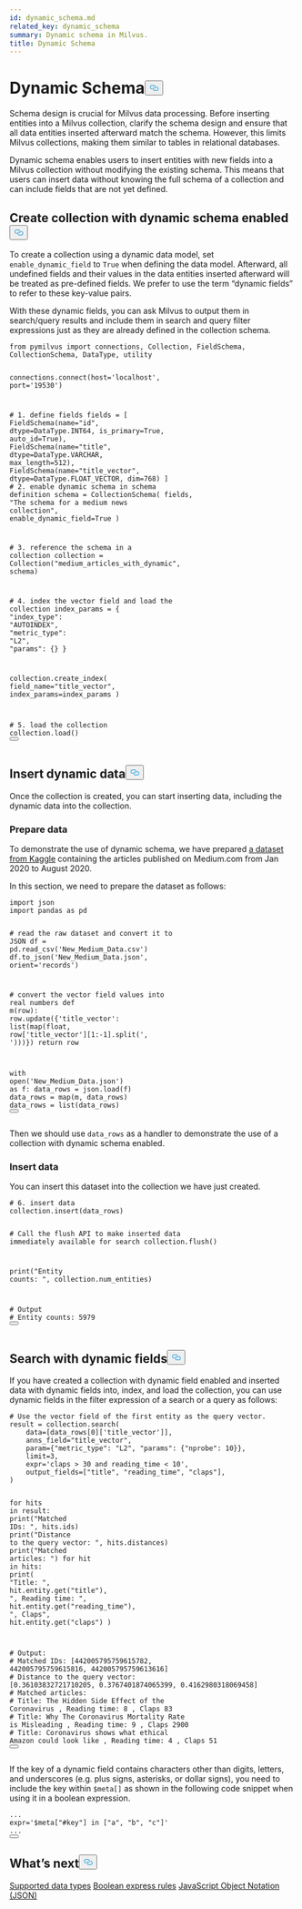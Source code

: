 ```yaml
---
id: dynamic_schema.md
related_key: dynamic_schema
summary: Dynamic schema in Milvus.
title: Dynamic Schema
---
```

<h1 id="Dynamic-Schema" class="common-anchor-header">Dynamic Schema<button data-href="#Dynamic-Schema" class="anchor-icon" translate="no">
      <svg translate="no"
        aria-hidden="true"
        focusable="false"
        height="20"
        version="1.1"
        viewBox="0 0 16 16"
        width="16"
      >
        <path
          fill="#0092E4"
          fill-rule="evenodd"
          d="M4 9h1v1H4c-1.5 0-3-1.69-3-3.5S2.55 3 4 3h4c1.45 0 3 1.69 3 3.5 0 1.41-.91 2.72-2 3.25V8.59c.58-.45 1-1.27 1-2.09C10 5.22 8.98 4 8 4H4c-.98 0-2 1.22-2 2.5S3 9 4 9zm9-3h-1v1h1c1 0 2 1.22 2 2.5S13.98 12 13 12H9c-.98 0-2-1.22-2-2.5 0-.83.42-1.64 1-2.09V6.25c-1.09.53-2 1.84-2 3.25C6 11.31 7.55 13 9 13h4c1.45 0 3-1.69 3-3.5S14.5 6 13 6z"
        ></path>
      </svg>
    </button></h1><p>Schema design is crucial for Milvus data processing. Before inserting entities into a Milvus collection, clarify the schema design and ensure that all data entities inserted afterward match the schema. However, this limits Milvus collections, making them similar to tables in relational databases.</p>
<p>Dynamic schema enables users to insert entities with new fields into a Milvus collection without modifying the existing schema. This means that users can insert data without knowing the full schema of a collection and can include fields that are not yet defined.</p>
<h2 id="Create-collection-with-dynamic-schema-enabled" class="common-anchor-header">Create collection with dynamic schema enabled<button data-href="#Create-collection-with-dynamic-schema-enabled" class="anchor-icon" translate="no">
      <svg translate="no"
        aria-hidden="true"
        focusable="false"
        height="20"
        version="1.1"
        viewBox="0 0 16 16"
        width="16"
      >
        <path
          fill="#0092E4"
          fill-rule="evenodd"
          d="M4 9h1v1H4c-1.5 0-3-1.69-3-3.5S2.55 3 4 3h4c1.45 0 3 1.69 3 3.5 0 1.41-.91 2.72-2 3.25V8.59c.58-.45 1-1.27 1-2.09C10 5.22 8.98 4 8 4H4c-.98 0-2 1.22-2 2.5S3 9 4 9zm9-3h-1v1h1c1 0 2 1.22 2 2.5S13.98 12 13 12H9c-.98 0-2-1.22-2-2.5 0-.83.42-1.64 1-2.09V6.25c-1.09.53-2 1.84-2 3.25C6 11.31 7.55 13 9 13h4c1.45 0 3-1.69 3-3.5S14.5 6 13 6z"
        ></path>
      </svg>
    </button></h2><p>To create a collection using a dynamic data model, set <code translate="no">enable_dynamic_field</code> to <code translate="no">True</code> when defining the data model. Afterward, all undefined fields and their values in the data entities inserted afterward will be treated as pre-defined fields. We prefer to use the term “dynamic fields” to refer to these key-value pairs.</p>
<p>With these dynamic fields, you can ask Milvus to output them in search/query results and include them in search and query filter expressions just as they are already defined in the collection schema.</p>
<pre><code translate="no" class="language-python"><span class="hljs-keyword">from</span> pymilvus <span class="hljs-keyword">import</span> connections, Collection, FieldSchema, CollectionSchema, DataType, utility

connections.connect(host=<span class="hljs-string">&#x27;localhost&#x27;</span>, port=<span class="hljs-string">&#x27;19530&#x27;</span>)

<span class="hljs-comment"># 1. define fields</span>
fields = [
    FieldSchema(name=<span class="hljs-string">&quot;id&quot;</span>, dtype=DataType.INT64, is_primary=<span class="hljs-literal">True</span>, auto_id=<span class="hljs-literal">True</span>),
    FieldSchema(name=<span class="hljs-string">&quot;title&quot;</span>, dtype=DataType.VARCHAR, max_length=<span class="hljs-number">512</span>),
    FieldSchema(name=<span class="hljs-string">&quot;title_vector&quot;</span>, dtype=DataType.FLOAT_VECTOR, dim=<span class="hljs-number">768</span>)
]
<span class="hljs-comment"># 2. enable dynamic schema in schema definition</span>
schema = CollectionSchema(
        fields, 
        <span class="hljs-string">&quot;The schema for a medium news collection&quot;</span>, 
        enable_dynamic_field=<span class="hljs-literal">True</span>
)

<span class="hljs-comment"># 3. reference the schema in a collection</span>
collection = Collection(<span class="hljs-string">&quot;medium_articles_with_dynamic&quot;</span>, schema)

<span class="hljs-comment"># 4. index the vector field and load the collection</span>
index_params = {
    <span class="hljs-string">&quot;index_type&quot;</span>: <span class="hljs-string">&quot;AUTOINDEX&quot;</span>,
    <span class="hljs-string">&quot;metric_type&quot;</span>: <span class="hljs-string">&quot;L2&quot;</span>,
    <span class="hljs-string">&quot;params&quot;</span>: {}
}

collection.create_index(
  field_name=<span class="hljs-string">&quot;title_vector&quot;</span>, 
  index_params=index_params
)

<span class="hljs-comment"># 5. load the collection</span>
collection.load()
<button class="copy-code-btn"></button></code></pre>
<h2 id="Insert-dynamic-data" class="common-anchor-header">Insert dynamic data<button data-href="#Insert-dynamic-data" class="anchor-icon" translate="no">
      <svg translate="no"
        aria-hidden="true"
        focusable="false"
        height="20"
        version="1.1"
        viewBox="0 0 16 16"
        width="16"
      >
        <path
          fill="#0092E4"
          fill-rule="evenodd"
          d="M4 9h1v1H4c-1.5 0-3-1.69-3-3.5S2.55 3 4 3h4c1.45 0 3 1.69 3 3.5 0 1.41-.91 2.72-2 3.25V8.59c.58-.45 1-1.27 1-2.09C10 5.22 8.98 4 8 4H4c-.98 0-2 1.22-2 2.5S3 9 4 9zm9-3h-1v1h1c1 0 2 1.22 2 2.5S13.98 12 13 12H9c-.98 0-2-1.22-2-2.5 0-.83.42-1.64 1-2.09V6.25c-1.09.53-2 1.84-2 3.25C6 11.31 7.55 13 9 13h4c1.45 0 3-1.69 3-3.5S14.5 6 13 6z"
        ></path>
      </svg>
    </button></h2><p>Once the collection is created, you can start inserting data, including the dynamic data into the collection.</p>
<h3 id="Prepare-data" class="common-anchor-header">Prepare data</h3><p>To demonstrate the use of dynamic schema, we have prepared <a href="https://www.kaggle.com/datasets/shiyu22chen/cleaned-medium-articles-dataset">a dataset from Kaggle</a> containing the articles published on Medium.com from Jan 2020 to August 2020.</p>
<p>In this section, we need to prepare the dataset as follows:</p>
<pre><code translate="no" class="language-python"><span class="hljs-keyword">import</span> json
<span class="hljs-keyword">import</span> pandas <span class="hljs-keyword">as</span> pd

<span class="hljs-comment"># read the raw dataset and convert it to JSON</span>
df = pd.read_csv(<span class="hljs-string">&#x27;New_Medium_Data.csv&#x27;</span>)
df.to_json(<span class="hljs-string">&#x27;New_Medium_Data.json&#x27;</span>, orient=<span class="hljs-string">&#x27;records&#x27;</span>)

<span class="hljs-comment"># convert the vector field values into real numbers</span>
<span class="hljs-keyword">def</span> <span class="hljs-title function_">m</span>(<span class="hljs-params">row</span>):
    row.update({<span class="hljs-string">&#x27;title_vector&#x27;</span>: <span class="hljs-built_in">list</span>(<span class="hljs-built_in">map</span>(<span class="hljs-built_in">float</span>, row[<span class="hljs-string">&#x27;title_vector&#x27;</span>][<span class="hljs-number">1</span>:-<span class="hljs-number">1</span>].split(<span class="hljs-string">&#x27;, &#x27;</span>)))})
    <span class="hljs-keyword">return</span> row

<span class="hljs-keyword">with</span> <span class="hljs-built_in">open</span>(<span class="hljs-string">&#x27;New_Medium_Data.json&#x27;</span>) <span class="hljs-keyword">as</span> f:
    data_rows = json.load(f)
    data_rows = <span class="hljs-built_in">map</span>(m, data_rows)
    data_rows = <span class="hljs-built_in">list</span>(data_rows)
<button class="copy-code-btn"></button></code></pre>
<p>Then we should use <code translate="no">data_rows</code> as a handler to demonstrate the use of a collection with dynamic schema enabled.</p>
<h3 id="Insert-data" class="common-anchor-header">Insert data</h3><p>You can insert this dataset into the collection we have just created.</p>
<pre><code translate="no" class="language-python"><span class="hljs-comment"># 6. insert data</span>
collection.insert(data_rows)

<span class="hljs-comment"># Call the flush API to make inserted data immediately available for search</span>
collection.flush()

<span class="hljs-built_in">print</span>(<span class="hljs-string">&quot;Entity counts: &quot;</span>, collection.num_entities)

<span class="hljs-comment"># Output</span>
<span class="hljs-comment"># Entity counts:  5979</span>
<button class="copy-code-btn"></button></code></pre>
<h2 id="Search-with-dynamic-fields" class="common-anchor-header">Search with dynamic fields<button data-href="#Search-with-dynamic-fields" class="anchor-icon" translate="no">
      <svg translate="no"
        aria-hidden="true"
        focusable="false"
        height="20"
        version="1.1"
        viewBox="0 0 16 16"
        width="16"
      >
        <path
          fill="#0092E4"
          fill-rule="evenodd"
          d="M4 9h1v1H4c-1.5 0-3-1.69-3-3.5S2.55 3 4 3h4c1.45 0 3 1.69 3 3.5 0 1.41-.91 2.72-2 3.25V8.59c.58-.45 1-1.27 1-2.09C10 5.22 8.98 4 8 4H4c-.98 0-2 1.22-2 2.5S3 9 4 9zm9-3h-1v1h1c1 0 2 1.22 2 2.5S13.98 12 13 12H9c-.98 0-2-1.22-2-2.5 0-.83.42-1.64 1-2.09V6.25c-1.09.53-2 1.84-2 3.25C6 11.31 7.55 13 9 13h4c1.45 0 3-1.69 3-3.5S14.5 6 13 6z"
        ></path>
      </svg>
    </button></h2><p>If you have created a collection with dynamic field enabled and inserted data with dynamic fields into, index, and load the collection, you can use dynamic fields in the filter expression of a search or a query as follows:</p>
<pre><code translate="no" class="language-python"><span class="hljs-comment"># Use the vector field of the first entity as the query vector.</span>
result = collection.search(
    data=[data_rows[<span class="hljs-number">0</span>][<span class="hljs-string">&#x27;title_vector&#x27;</span>]],
    anns_field=<span class="hljs-string">&quot;title_vector&quot;</span>,
    param={<span class="hljs-string">&quot;metric_type&quot;</span>: <span class="hljs-string">&quot;L2&quot;</span>, <span class="hljs-string">&quot;params&quot;</span>: {<span class="hljs-string">&quot;nprobe&quot;</span>: <span class="hljs-number">10</span>}},
    limit=<span class="hljs-number">3</span>,
    expr=<span class="hljs-string">&#x27;claps &gt; 30 and reading_time &lt; 10&#x27;</span>,
    output_fields=[<span class="hljs-string">&quot;title&quot;</span>, <span class="hljs-string">&quot;reading_time&quot;</span>, <span class="hljs-string">&quot;claps&quot;</span>],
)

<span class="hljs-keyword">for</span> hits <span class="hljs-keyword">in</span> result:
    <span class="hljs-built_in">print</span>(<span class="hljs-string">&quot;Matched IDs: &quot;</span>, hits.ids)
    <span class="hljs-built_in">print</span>(<span class="hljs-string">&quot;Distance to the query vector: &quot;</span>, hits.distances)
    <span class="hljs-built_in">print</span>(<span class="hljs-string">&quot;Matched articles: &quot;</span>)
    <span class="hljs-keyword">for</span> hit <span class="hljs-keyword">in</span> hits:
        <span class="hljs-built_in">print</span>(
            <span class="hljs-string">&quot;Title: &quot;</span>, 
            hit.entity.get(<span class="hljs-string">&quot;title&quot;</span>), 
            <span class="hljs-string">&quot;, Reading time: &quot;</span>, 
            hit.entity.get(<span class="hljs-string">&quot;reading_time&quot;</span>), 
            <span class="hljs-string">&quot;, Claps&quot;</span>, hit.entity.get(<span class="hljs-string">&quot;claps&quot;</span>)
        )

<span class="hljs-comment"># Output:</span>
<span class="hljs-comment"># Matched IDs:  [442005795759615782, 442005795759615816, 442005795759613616]</span>
<span class="hljs-comment"># Distance to the query vector:  [0.36103832721710205, 0.3767401874065399, 0.4162980318069458]</span>
<span class="hljs-comment"># Matched articles: </span>
<span class="hljs-comment"># Title:  The Hidden Side Effect of the Coronavirus , Reading time:  8 , Claps 83</span>
<span class="hljs-comment"># Title:  Why The Coronavirus Mortality Rate is Misleading , Reading time:  9 , Claps 2900</span>
<span class="hljs-comment"># Title:  Coronavirus shows what ethical Amazon could look like , Reading time:  4 , Claps 51</span>
<button class="copy-code-btn"></button></code></pre>
<div class="alert note">
<p>If the key of a dynamic field contains characters other than digits, letters, and underscores (e.g. plus signs, asterisks, or dollar signs), you need to include the key within <code translate="no">$meta[]</code> as shown in the following code snippet when using it in a boolean expression.</p>
<pre><code translate="no" class="language-python">...
<span class="hljs-built_in">expr</span>=<span class="hljs-string">&#x27;$meta[&quot;#key&quot;] in [&quot;a&quot;, &quot;b&quot;, &quot;c&quot;]&#x27;</span>
...
<button class="copy-code-btn"></button></code></pre>
</div>
<h2 id="Whats-next" class="common-anchor-header">What’s next<button data-href="#Whats-next" class="anchor-icon" translate="no">
      <svg translate="no"
        aria-hidden="true"
        focusable="false"
        height="20"
        version="1.1"
        viewBox="0 0 16 16"
        width="16"
      >
        <path
          fill="#0092E4"
          fill-rule="evenodd"
          d="M4 9h1v1H4c-1.5 0-3-1.69-3-3.5S2.55 3 4 3h4c1.45 0 3 1.69 3 3.5 0 1.41-.91 2.72-2 3.25V8.59c.58-.45 1-1.27 1-2.09C10 5.22 8.98 4 8 4H4c-.98 0-2 1.22-2 2.5S3 9 4 9zm9-3h-1v1h1c1 0 2 1.22 2 2.5S13.98 12 13 12H9c-.98 0-2-1.22-2-2.5 0-.83.42-1.64 1-2.09V6.25c-1.09.53-2 1.84-2 3.25C6 11.31 7.55 13 9 13h4c1.45 0 3-1.69 3-3.5S14.5 6 13 6z"
        ></path>
      </svg>
    </button></h2><p><a href="/docs/pt/schema.md#Supported-data-type">Supported data types</a>
<a href="/docs/pt/boolean.md">Boolean express rules</a>
<a href="/docs/pt/json_data_type.md">JavaScript Object Notation (JSON)</a></p>
